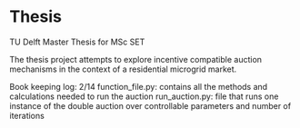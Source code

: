 # Thesis
TU Delft Master Thesis for MSc SET

The thesis project attempts to explore incentive compatible auction mechanisms in the context of a residential microgrid market.

Book keeping log:
2/14
function_file.py: contains all the methods and calculations needed to run the auction
run_auction.py: file that runs one instance of the double auction over controllable parameters and number of iterations
